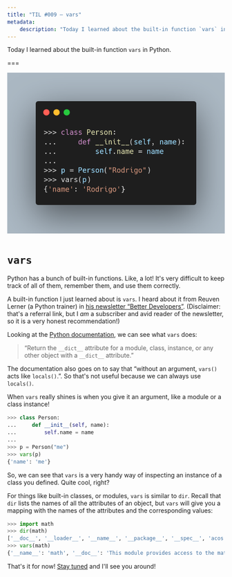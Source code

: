 ```yaml
---
title: "TIL #009 – vars"
metadata:
    description: "Today I learned about the built-in function `vars` in Python."
---
```


Today I learned about the built-in function `vars` in Python.

===

![Example usage of `vars` in the Python REPL.](thumbnail.webp)


# `vars`

Python has a bunch of built-in functions.
Like, a lot!
It's very difficult to keep track of all of them, remember them,
and use them correctly.

A built-in function I just learned about is `vars`.
I heard about it from Reuven Lerner (a Python trainer) in [his newsletter “Better Developers”][better-devs-ref].
(Disclaimer: that's a referral link, but I _am_ a subscriber and avid reader of the newsletter,
so it is a very honest recommendation!)

Looking at the [Python documentation][py-docs-vars], we can see what `vars` does:

 > “Return the `__dict__` attribute for a module, class, instance, or any other object with a `__dict__` attribute.”

The documentation also goes on to say that “without an argument, `vars()` acts like `locals()`.”.
So that's not useful because we can always use `locals()`.

When `vars` really shines is when you give it an argument, like a module or a class instance!

```py
>>> class Person:
...     def __init__(self, name):
...         self.name = name
...
>>> p = Person("me")
>>> vars(p)
{'name': 'me'}
```

So, we can see that `vars` is a very handy way of inspecting an instance of a class you defined.
Quite cool, right?

For things like built-in classes, or modules, `vars` is similar to `dir`.
Recall that `dir` lists the names of all the attributes of an object,
but `vars` will give you a mapping with the names of the attributes and the corresponding values:

```py
>>> import math
>>> dir(math)
['__doc__', '__loader__', '__name__', '__package__', '__spec__', 'acos', 'acosh', 'asin', 'asinh', 'atan', 'atan2', 'atanh', 'ceil', 'comb', 'copysign', 'cos', 'cosh', 'degrees', 'dist', 'e', 'erf', 'erfc', 'exp', 'expm1', 'fabs', 'factorial', 'floor', 'fmod', 'frexp', 'fsum', 'gamma', 'gcd', 'hypot', 'inf', 'isclose', 'isfinite', 'isinf', 'isnan', 'isqrt', 'lcm', 'ldexp', 'lgamma', 'log', 'log10', 'log1p', 'log2', 'modf', 'nan', 'nextafter', 'perm', 'pi', 'pow', 'prod', 'radians', 'remainder', 'sin', 'sinh', 'sqrt', 'tan', 'tanh', 'tau', 'trunc', 'ulp']
>>> vars(math)
{'__name__': 'math', '__doc__': 'This module provides access to the mathematical functions\ndefined by the C standard.', ...}
```

That's it for now! [Stay tuned][subscribe] and I'll see you around!

[subscribe]: /subscribe
[better-devs-ref]: https://sparklp.co/4958f81b
[py-docs-vars]: https://docs.python.org/3/library/functions.html#vars
